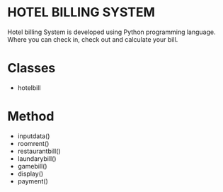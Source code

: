 # HOTEL BILLING SYSTEM

Hotel billing System is developed using Python programming language. Where you can check in, check out and calculate your bill.
 
 
# Classes

* hotelbill

# Method

* inputdata()
* roomrent()
* restaurantbill()
* laundarybill()
* gamebill()
* display()
* payment()

